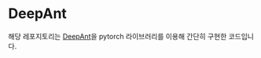 # DeepAnt

해당 레포지토리는 [DeepAnt](https://ieeexplore.ieee.org/stamp/stamp.jsp?tp=&arnumber=8581424)을 pytorch 라이브러리를 이용해 간단히 구현한 코드입니다.
